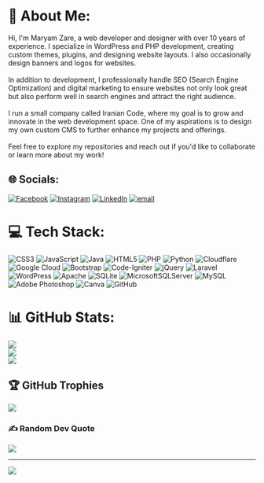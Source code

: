 # 💫 About Me:
Hi, I'm Maryam Zare, a web developer and designer with over 10 years of experience. I specialize in WordPress and PHP development, creating custom themes, plugins, and designing website layouts. I also occasionally design banners and logos for websites.<br><br>In addition to development, I professionally handle SEO (Search Engine Optimization) and digital marketing to ensure websites not only look great but also perform well in search engines and attract the right audience.<br><br>I run a small company called Iranian Code, where my goal is to grow and innovate in the web development space. One of my aspirations is to design my own custom CMS to further enhance my projects and offerings.<br><br>Feel free to explore my repositories and reach out if you'd like to collaborate or learn more about my work!


## 🌐 Socials:
[![Facebook](https://img.shields.io/badge/Facebook-%231877F2.svg?logo=Facebook&logoColor=white)](https://facebook.com/mar.yami.54772) [![Instagram](https://img.shields.io/badge/Instagram-%23E4405F.svg?logo=Instagram&logoColor=white)](https://instagram.com/marryam_zare_) [![LinkedIn](https://img.shields.io/badge/LinkedIn-%230077B5.svg?logo=linkedin&logoColor=white)](https://linkedin.com/in/maryam-zare-821051153) [![email](https://img.shields.io/badge/Email-D14836?logo=gmail&logoColor=white)](mailto:ma.zare.ma@gmail.com) 

# 💻 Tech Stack:
![CSS3](https://img.shields.io/badge/css3-%231572B6.svg?style=for-the-badge&logo=css3&logoColor=white) ![JavaScript](https://img.shields.io/badge/javascript-%23323330.svg?style=for-the-badge&logo=javascript&logoColor=%23F7DF1E) ![Java](https://img.shields.io/badge/java-%23ED8B00.svg?style=for-the-badge&logo=openjdk&logoColor=white) ![HTML5](https://img.shields.io/badge/html5-%23E34F26.svg?style=for-the-badge&logo=html5&logoColor=white) ![PHP](https://img.shields.io/badge/php-%23777BB4.svg?style=for-the-badge&logo=php&logoColor=white) ![Python](https://img.shields.io/badge/python-3670A0?style=for-the-badge&logo=python&logoColor=ffdd54) ![Cloudflare](https://img.shields.io/badge/Cloudflare-F38020?style=for-the-badge&logo=Cloudflare&logoColor=white) ![Google Cloud](https://img.shields.io/badge/GoogleCloud-%234285F4.svg?style=for-the-badge&logo=google-cloud&logoColor=white) ![Bootstrap](https://img.shields.io/badge/bootstrap-%238511FA.svg?style=for-the-badge&logo=bootstrap&logoColor=white) ![Code-Igniter](https://img.shields.io/badge/CodeIgniter-%23EF4223.svg?style=for-the-badge&logo=codeIgniter&logoColor=white) ![jQuery](https://img.shields.io/badge/jquery-%230769AD.svg?style=for-the-badge&logo=jquery&logoColor=white) ![Laravel](https://img.shields.io/badge/laravel-%23FF2D20.svg?style=for-the-badge&logo=laravel&logoColor=white) ![WordPress](https://img.shields.io/badge/WordPress-%23117AC9.svg?style=for-the-badge&logo=WordPress&logoColor=white) ![Apache](https://img.shields.io/badge/apache-%23D42029.svg?style=for-the-badge&logo=apache&logoColor=white) ![SQLite](https://img.shields.io/badge/sqlite-%2307405e.svg?style=for-the-badge&logo=sqlite&logoColor=white) ![MicrosoftSQLServer](https://img.shields.io/badge/Microsoft%20SQL%20Server-CC2927?style=for-the-badge&logo=microsoft%20sql%20server&logoColor=white) ![MySQL](https://img.shields.io/badge/mysql-4479A1.svg?style=for-the-badge&logo=mysql&logoColor=white) ![Adobe Photoshop](https://img.shields.io/badge/adobe%20photoshop-%2331A8FF.svg?style=for-the-badge&logo=adobe%20photoshop&logoColor=white) ![Canva](https://img.shields.io/badge/Canva-%2300C4CC.svg?style=for-the-badge&logo=Canva&logoColor=white) ![GitHub](https://img.shields.io/badge/github-%23121011.svg?style=for-the-badge&logo=github&logoColor=white)
# 📊 GitHub Stats:
![](https://github-readme-stats.vercel.app/api?username=maryammzare&theme=dark&hide_border=false&include_all_commits=false&count_private=false)<br/>
![](https://github-readme-streak-stats.herokuapp.com/?user=maryammzare&theme=dark&hide_border=false)<br/>
![](https://github-readme-stats.vercel.app/api/top-langs/?username=maryammzare&theme=dark&hide_border=false&include_all_commits=false&count_private=false&layout=compact)

## 🏆 GitHub Trophies
![](https://github-profile-trophy.vercel.app/?username=maryammzare&theme=radical&no-frame=false&no-bg=true&margin-w=4)

### ✍️ Random Dev Quote
![](https://quotes-github-readme.vercel.app/api?type=horizontal&theme=radical)

---
[![](https://visitcount.itsvg.in/api?id=maryammzare&icon=0&color=0)](https://visitcount.itsvg.in)

<!-- Proudly created with GPRM ( https://gprm.itsvg.in ) -->
